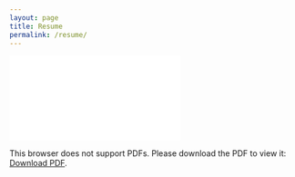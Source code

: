 ```yaml
---
layout: page
title: Resume
permalink: /resume/
---
```


<object data="../Resume.pdf" type="application/pdf" width="700px" height="700px">
    <embed src="../Resume.pdf">
        <p>This browser does not support PDFs. Please download the PDF to view it: <a href="../Resume.pdf">Download PDF</a>.</p>
    </embed>
</object>
